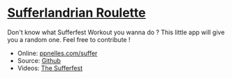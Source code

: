 # [Sufferlandrian Roulette](http://www.ppnelles.com/suffer/)

Don't know what Sufferfest Workout you wanna do ? This little app will give you a random one. 
Feel free to contribute !

* Online: [ppnelles.com/suffer](http://www.ppnelles.com/suffer/)
* Source: [Github](https://github.com/ppnelles/Sufferlandrian-Roulette/)
* Videos: [The Sufferfest](http://www.thesufferfest.com/)